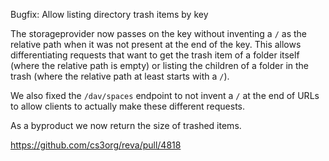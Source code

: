 Bugfix: Allow listing directory trash items by key

The storageprovider now passes on the key without inventing a `/` as the relative path when it was not present at the end of the key. This allows differentiating requests that want to get the trash item of a folder itself (where the relative path is empty) or listing the children of a folder in the trash (where the relative path at least starts with a `/`).

We also fixed the `/dav/spaces` endpoint to not invent a `/` at the end of URLs to allow clients to actually make these different requests.

As a byproduct we now return the size of trashed items.

https://github.com/cs3org/reva/pull/4818
